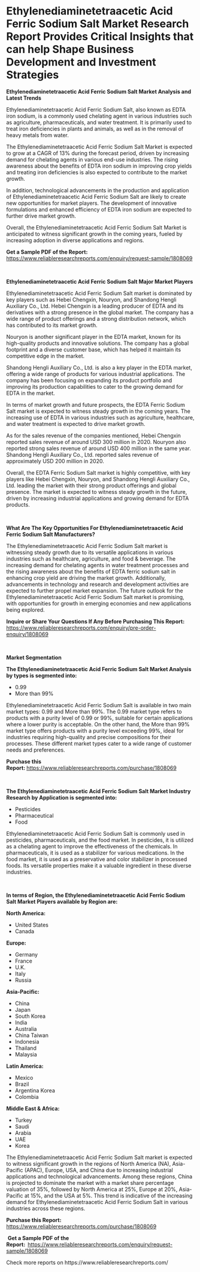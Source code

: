 <p><h1>Ethylenediaminetetraacetic Acid Ferric Sodium Salt Market Research Report Provides Critical Insights that can help Shape Business Development and Investment Strategies</h1></p><p><strong>Ethylenediaminetetraacetic Acid Ferric Sodium Salt Market Analysis and Latest Trends</strong></p>
<p><p>Ethylenediaminetetraacetic Acid Ferric Sodium Salt, also known as EDTA iron sodium, is a commonly used chelating agent in various industries such as agriculture, pharmaceuticals, and water treatment. It is primarily used to treat iron deficiencies in plants and animals, as well as in the removal of heavy metals from water.</p><p>The Ethylenediaminetetraacetic Acid Ferric Sodium Salt Market is expected to grow at a CAGR of 13% during the forecast period, driven by increasing demand for chelating agents in various end-use industries. The rising awareness about the benefits of EDTA iron sodium in improving crop yields and treating iron deficiencies is also expected to contribute to the market growth.</p><p>In addition, technological advancements in the production and application of Ethylenediaminetetraacetic Acid Ferric Sodium Salt are likely to create new opportunities for market players. The development of innovative formulations and enhanced efficiency of EDTA iron sodium are expected to further drive market growth.</p><p>Overall, the Ethylenediaminetetraacetic Acid Ferric Sodium Salt Market is anticipated to witness significant growth in the coming years, fueled by increasing adoption in diverse applications and regions.</p></p>
<p><strong>Get a Sample PDF of the Report:&nbsp;</strong> <a href="https://www.reliableresearchreports.com/enquiry/request-sample/1808069">https://www.reliableresearchreports.com/enquiry/request-sample/1808069</a></p>
<p>&nbsp;</p>
<p><strong>Ethylenediaminetetraacetic Acid Ferric Sodium Salt Major Market Players</strong></p>
<p><p>Ethylenediaminetetraacetic Acid Ferric Sodium Salt market is dominated by key players such as Hebei Chengxin, Nouryon, and Shandong Hengli Auxiliary Co., Ltd. Hebei Chengxin is a leading producer of EDTA and its derivatives with a strong presence in the global market. The company has a wide range of product offerings and a strong distribution network, which has contributed to its market growth.</p><p>Nouryon is another significant player in the EDTA market, known for its high-quality products and innovative solutions. The company has a global footprint and a diverse customer base, which has helped it maintain its competitive edge in the market.</p><p>Shandong Hengli Auxiliary Co., Ltd. is also a key player in the EDTA market, offering a wide range of products for various industrial applications. The company has been focusing on expanding its product portfolio and improving its production capabilities to cater to the growing demand for EDTA in the market.</p><p>In terms of market growth and future prospects, the EDTA Ferric Sodium Salt market is expected to witness steady growth in the coming years. The increasing use of EDTA in various industries such as agriculture, healthcare, and water treatment is expected to drive market growth.</p><p>As for the sales revenue of the companies mentioned, Hebei Chengxin reported sales revenue of around USD 300 million in 2020. Nouryon also reported strong sales revenue of around USD 400 million in the same year. Shandong Hengli Auxiliary Co., Ltd. reported sales revenue of approximately USD 200 million in 2020.</p><p>Overall, the EDTA Ferric Sodium Salt market is highly competitive, with key players like Hebei Chengxin, Nouryon, and Shandong Hengli Auxiliary Co., Ltd. leading the market with their strong product offerings and global presence. The market is expected to witness steady growth in the future, driven by increasing industrial applications and growing demand for EDTA products.</p></p>
<p>&nbsp;</p>
<p><strong>What Are The Key Opportunities For Ethylenediaminetetraacetic Acid Ferric Sodium Salt Manufacturers?</strong></p>
<p><p>The Ethylenediaminetetraacetic Acid Ferric Sodium Salt market is witnessing steady growth due to its versatile applications in various industries such as healthcare, agriculture, and food & beverage. The increasing demand for chelating agents in water treatment processes and the rising awareness about the benefits of EDTA ferric sodium salt in enhancing crop yield are driving the market growth. Additionally, advancements in technology and research and development activities are expected to further propel market expansion. The future outlook for the Ethylenediaminetetraacetic Acid Ferric Sodium Salt market is promising, with opportunities for growth in emerging economies and new applications being explored.</p></p>
<p><strong>Inquire or Share Your Questions If Any Before Purchasing This Report:</strong> <a href="https://www.reliableresearchreports.com/enquiry/pre-order-enquiry/1808069">https://www.reliableresearchreports.com/enquiry/pre-order-enquiry/1808069</a></p>
<p>&nbsp;</p>
<p><strong>Market Segmentation</strong></p>
<p><strong>The Ethylenediaminetetraacetic Acid Ferric Sodium Salt Market Analysis by types is segmented into:</strong></p>
<p><ul><li>0.99</li><li>More than 99%</li></ul></p>
<p><p>Ethylenediaminetetraacetic Acid Ferric Sodium Salt is available in two main market types: 0.99 and More than 99%. The 0.99 market type refers to products with a purity level of 0.99 or 99%, suitable for certain applications where a lower purity is acceptable. On the other hand, the More than 99% market type offers products with a purity level exceeding 99%, ideal for industries requiring high-quality and precise compositions for their processes. These different market types cater to a wide range of customer needs and preferences.</p></p>
<p><strong>Purchase this Report:&nbsp;</strong><a href="https://www.reliableresearchreports.com/purchase/1808069">https://www.reliableresearchreports.com/purchase/1808069</a></p>
<p>&nbsp;</p>
<p><strong>The Ethylenediaminetetraacetic Acid Ferric Sodium Salt Market Industry Research by Application is segmented into:</strong></p>
<p><ul><li>Pesticides</li><li>Pharmaceutical</li><li>Food</li></ul></p>
<p><p>Ethylenediaminetetraacetic Acid Ferric Sodium Salt is commonly used in pesticides, pharmaceuticals, and the food market. In pesticides, it is utilized as a chelating agent to improve the effectiveness of the chemicals. In pharmaceuticals, it is used as a stabilizer for various medications. In the food market, it is used as a preservative and color stabilizer in processed foods. Its versatile properties make it a valuable ingredient in these diverse industries.</p></p>
<p>&nbsp;</p>
<p><strong>In terms of Region, the Ethylenediaminetetraacetic Acid Ferric Sodium Salt Market Players available by Region are:</strong></p>
<p>
    <p> <strong> North America: </strong>
        <ul>
            <li>United States</li>
            <li>Canada</li>
        </ul>
        </p> 
    <p> <strong> Europe: </strong>
        <ul>
            <li>Germany</li>
            <li>France</li>
            <li>U.K.</li>
            <li>Italy</li>
            <li>Russia</li>
        </ul>
        </p> 
    <p> <strong> Asia-Pacific: </strong>
        <ul>
            <li>China</li>
            <li>Japan</li>
            <li>South Korea</li>
            <li>India</li>
            <li>Australia</li>
            <li>China Taiwan</li>
            <li>Indonesia</li>
            <li>Thailand</li>
            <li>Malaysia</li>
        </ul>
        </p> 
    <p> <strong> Latin America: </strong>
        <ul>
            <li>Mexico</li>
            <li>Brazil</li>
            <li>Argentina Korea</li>
            <li>Colombia</li>
        </ul>
        </p> 
    <p> <strong> Middle East & Africa: </strong>
        <ul>
            <li>Turkey</li>
            <li>Saudi</li>
            <li>Arabia</li>
            <li>UAE</li>
            <li>Korea</li>
        </ul>
    </p>
    </p>
<p><p>The Ethylenediaminetetraacetic Acid Ferric Sodium Salt market is expected to witness significant growth in the regions of North America (NA), Asia-Pacific (APAC), Europe, USA, and China due to increasing industrial applications and technological advancements. Among these regions, China is projected to dominate the market with a market share percentage valuation of 35%, followed by North America at 25%, Europe at 20%, Asia-Pacific at 15%, and the USA at 5%. This trend is indicative of the increasing demand for Ethylenediaminetetraacetic Acid Ferric Sodium Salt in various industries across these regions.</p></p>
<p><strong>Purchase this Report: </strong><a href="https://www.reliableresearchreports.com/purchase/1808069">https://www.reliableresearchreports.com/purchase/1808069</a></p>
<p>&nbsp;<strong>Get a Sample PDF of the Report:&nbsp;&nbsp;</strong><a href="https://www.reliableresearchreports.com/enquiry/request-sample/1808069">https://www.reliableresearchreports.com/enquiry/request-sample/1808069</a></p>
<p><strong></strong></p>
<p>Check more reports on https://www.reliableresearchreports.com/</p>